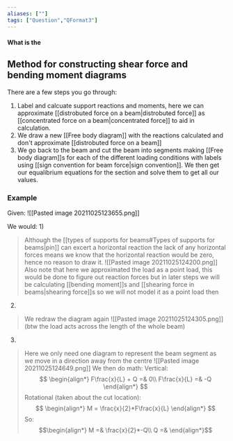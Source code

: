 ```yaml
---
aliases: [""]
tags: ["Question","QFormat3"]
---
```


#### What is the
## Method for constructing shear force and bending moment diagrams
There are a few steps you go through:
1) Label and calcuate support reactions and moments, here we can approximate [[distrobuted force on a beam|distrobuted force]] as [[concentrated force on a beam|concentrated force]] to aid in calculation.
2) We draw a new [[Free body diagram]] with the reactions calculated and don't approximate [[distrobuted force on a beam]]
3) We go back to the beam and cut the beam into segments making [[Free body diagram]]s for each of the different loading conditions with labels using [[sign convention for beam force|sign convention]].
We then get our equalibrium equations for the section and solve them to get all our values.


### Example
Given:
![[Pasted image 20211025123655.png]]

We would:
1)
> Although the [[types of supports for beams#Types of supports for beams|pin]] can excert a horizontal reaction the lack of any horizontal forces means we know that the horizontal reaction would be zero, hence no reason to draw it.
> ![[Pasted image 20211025124200.png]]
> Also note that here we approximated the load as a point load, this would be done to figure out reaction forces but in later steps we will be calculating [[bending moment]]s and [[shearing force in beams|shearing force]]s so we will not model it as a point load then

2)
> We redraw the diagram again
> ![[Pasted image 20211025124305.png]]
> (btw the load acts across the length of the whole beam)

3)
> Here we only need one diagram to represent the beam segment as we move in a direction away from the centre
> ![[Pasted image 20211025124649.png]]
> We then do math:
> Vertical:
> $$ \begin{align*}
F\frac{x}{L} + Q =& 0\\
F\frac{x}{L} =& -Q
\end{align*} $$
> Rotational (taken about the cut location):
> $$ \begin{align*}
M = \frac{x}{2}*F\frac{x}{L} 
\end{align*} $$
> So:
> $$\begin{align*}
 M =& \frac{x}{2}*-Q\\
Q =&
\end{align*}$$